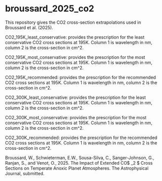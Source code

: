 # broussard_2025_co2

This repository gives the CO2 cross-section extrapolations used in Broussard et al. (2025). 

CO2_195K_least_conservative: provides the prescription for the least conservative CO2 cross sections at 195K. Column 1 is wavelength in nm, column 2 is the cross-section in cm^2. 

CO2_195K_most_conservative: provides the prescription for the most conservative CO2 cross sections at 195K. Column 1 is wavelength in nm, column 2 is the cross-section in cm^2. 

CO2_195K_recommended: provides the prescription for the recommended CO2 cross sections at 195K. Column 1 is wavelength in nm, column 2 is the cross-section in cm^2. 

CO2_300K_least_conservative: provides the prescription for the least conservative CO2 cross sections at 195K. Column 1 is wavelength in nm, column 2 is the cross-section in cm^2. 

CO2_300K_most_conservative: provides the prescription for the most conservative CO2 cross sections at 195K. Column 1 is wavelength in nm, column 2 is the cross-section in cm^2. 

CO2_300K_recommended: provides the prescription for the recommended CO2 cross sections at 195K. Column 1 is wavelength in nm, column 2 is the cross-section in cm^2.

Broussard, W., Schwieterman, E.W., Sousa-Silva, C., Sanger-Johnson, G., Ranjan, S., and Venot, O., 2025. The Impact of Extended CO$ _2 $ Cross Sections on Temperate Anoxic Planet Atmospheres. The Astrophysical Journal, submitted. 
